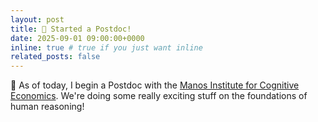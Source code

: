 ```yaml
---
layout: post
title: 🍾 Started a Postdoc!
date: 2025-09-01 09:00:00+0000
inline: true # true if you just want inline
related_posts: false
---
```


🎉 As of today, I begin a Postdoc with the [Manos Institute for Cognitive Economics](https://www.cognitiveeconomics.com/). We're doing some really exciting stuff on the foundations of human reasoning!
